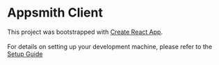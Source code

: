 # Appsmith Client
This project was bootstrapped with [Create React App](https://github.com/facebook/create-react-app).
<br><br>
For details on setting up your development machine, please refer to the [Setup Guide](../../contributions/ClientSetup.md)